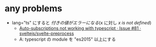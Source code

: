 # any problems

- lang="ts" にすると $付きの値がエラーになる($x に対し *x is not defined*)
  - [Auto\-subscriptions not working with typescript · Issue \#81 · sveltejs/svelte\-preprocess](https://github.com/sveltejs/svelte-preprocess/issues/81)
  - A: typescript の module を "es2015" 以上にする
